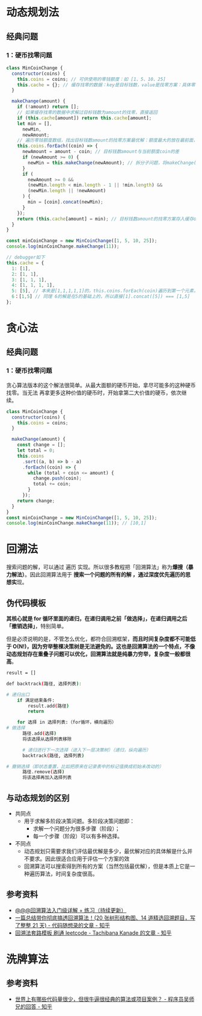 # 动态规划法

## 经典问题

### 1：硬币找零问题

```js
class MinCoinChange {
  constructor(coins) {
    this.coins = coins; // 可供使用的零钱额度：如 [1、5、10、25]
    this.cache = {}; // 缓存找零的数据：key是目标钱数，value是找零方案：具体零钱组成的数组
  }

  makeChange(amount) {
    if (!amount) return [];
    // 如果缓存找零的数据中求解过目标钱数为amount的找零，直接返回
    if (this.cache[amount]) return this.cache[amount];
    let min = [],
      newMin,
      newAmount;
    // 遍历零钱额度数组，找出目标钱数amount的找零方案最优解：额度最大的放在最前面，这样的找零的个数会是最小的
    this.coins.forEach((coin) => {
      newAmount = amount - coin; // 目标钱数amount与当前额度coin的差
      if (newAmount >= 0) {
        newMin = this.makeChange(newAmount); // 拆分子问题，将makeChange(makeChange) 分解成求解 makeChange(newAmount)
      }
      if (
        newAmount >= 0 &&
        (newMin.length < min.length - 1 || !min.length) &&
        (newMin.length || !newAmount)
      ) {
        min = [coin].concat(newMin);
      }
    });
    return (this.cache[amount] = min); // 目标钱数amount的找零方案存入缓存obj并返回
  }
}

const minCoinChange = new MinCoinChange([1, 5, 10, 25]);
console.log(minCoinChange.makeChange(11));
```

```js
// debugger如下
this.cache = {
  1: [1],
  2: [1, 1],
  3: [1, 1, 1],
  4: [1, 1, 1, 1],
  5: [5], // 本来是[1,1,1,1,1]的，this.coins.forEach(coin)遍历到第一个元素，即coin=1 时计算出来的min 确实是[1,1,1,1,1]，但是继续遍历到第二个元素，即coin=1 时计算出来的 min 确实是[5]，即找零方案被替换了，最新的是按照额度最大的放在最前面，这样的找零的个数会是最小的。
  6：[1,5] // 同理 6的解是在5的基础上的，所以直接[1].concat([5]) === [1,5]
};
```

# 贪心法

## 经典问题

### 1：硬币找零问题

贪心算法版本的这个解法很简单。从最大面额的硬币开始，拿尽可能多的这种硬币找零。当无法 再拿更多这种价值的硬币时，开始拿第二大价值的硬币，依次继续。

```js
class MinCoinChange {
  constructor(coins) {
    this.coins = coins;
  }

  makeChange(amount) {
    const change = [];
    let total = 0;
    this.coins
      .sort((a, b) => b - a)
      .forEach((coin) => {
        while (total + coin <= amount) {
          change.push(coin);
          total += coin;
        }
      });
    return change;
  }
}
const minCoinChange = new MinCoinChange([1, 5, 10, 25]);
console.log(minCoinChange.makeChange(11)); // [10,1]
```

# 回溯法

搜索问题的解，可以通过 遍历 实现。所以很多教程把「回溯算法」称为**爆搜（暴力解法）**。因此回溯算法用于 **搜索一个问题的所有的解 ，通过深度优先遍历的思想实**现。

## 伪代码模板

**其核心就是 for 循环里面的递归，在递归调用之前「做选择」，在递归调用之后「撤销选择」**，特别简单。

但是必须说明的是，不管怎么优化，都符合回溯框架，**而且时间复杂度都不可能低于 O(N!)，因为穷举整棵决策树是无法避免的。这也是回溯算法的一个特点，不像动态规划存在重叠子问题可以优化，回溯算法就是纯暴力穷举，复杂度一般都很高**。

```bash
result = []

def backtrack(路径, 选择列表):

# 递归出口
    if 满足结束条件:
        result.add(路径)
        return

    for 选择 in 选择列表:（for循环，横向遍历）
# 做选择
      路径.add(选择)
      将该选择从选择列表移除

      # 递归进行下一次选择（进入下一层决策树）（递归，纵向遍历）
      backtrack(路径, 选择列表)

# 撤销选择（即状态重置，比如把原来在记录表中的标记值换成初始未改动的）
      路径.remove(选择)
      将该选择再加入选择列表
```

## 与动态规划的区别

- 共同点
  - 用于求解多阶段决策问题。多阶段决策问题即：
    - 求解一个问题分为很多步骤（阶段）；
    - 每一个步骤（阶段）可以有多种选择。
- 不同点
  - 动态规划只需要求我们评估最优解是多少，最优解对应的具体解是什么并不要求。因此很适合应用于评估一个方案的效
  - 回溯算法可以搜索得到所有的方案（当然包括最优解），但是本质上它是一种遍历算法，时间复杂度很高。

## 参考资料

- [@@@回溯算法入门级详解 + 练习（持续更新）](https://leetcode.cn/problems/permutations/solutions/9914/hui-su-suan-fa-python-dai-ma-java-dai-ma-by-liweiw/)
- [一篇总结带你彻底搞透回溯算法！(20 张树形结构图、14 道精选回溯题目，写了整整 21 天) - 代码随想录的文章 - 知乎](https://zhuanlan.zhihu.com/p/302415065)
- [回溯法套路模板 刷通 leetcode - Tachibana Kanade 的文章 - 知乎](https://zhuanlan.zhihu.com/p/112926891)

# 洗牌算法

## 参考资料

- [世界上有哪些代码量很少，但很牛逼很经典的算法或项目案例？ - 程序员吴师兄的回答 - 知乎](https://www.zhihu.com/question/358255792/answer/974431591)
